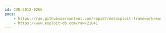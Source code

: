 ```yaml
---
id: CVE-2012-0266
pocs:
    - https://raw.githubusercontent.com/rapid7/metasploit-framework/master/modules/exploits/windows/browser/ntr_activex_check_bof.rb
    - https://www.exploit-db.com/raw/21841
---
```

